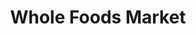 ---
title: "Whole Foods Market"
url: /charlotte/whole-foods-market-waverly-walk-avenue/
shop: supermarket
---